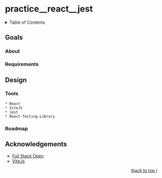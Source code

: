 # practice__react__jest
<a name="readme-top"></a>
<details>
    <summary>Table of Contents</summary>
    <ol>
        <li>
            <a href="#goals">Goals</a>
            <ul><a href="#about">About</a></ul>
            <ul><a href="#requirements">Requirements</a></ul>
        </li>
        <li>
            <a href="#design">Design</a>
            <ul><a href="#tools">Tools</a></ul>
            <ul><a href="#roadmap">Roadmap</a></ul>
        </li>
        <li><a href="#acknowledgements">Acknowledgements</a></li>
    </ol>
</details>

## Goals
### About
### Requirements
## Design
### Tools
    * React
    * ViteJS
    * Jest
    * React-Testing-Library
### Roadmap
## Acknowledgements
* [Full Stack Open](https://www.fullstackopen.com/)
* [ViteJs](https://vitejs.dev)
<p align="right">(<a href="#readme-top">back to top </a>)</p>